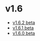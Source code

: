 # v1.6

* [v1.6.2 beta](v1.6.2-beta.ja.md)
* [v1.6.1 beta](v1.6.1-beta.ja.md)
* [v1.6.0 beta](v1.6.0-beta.ja.md)
